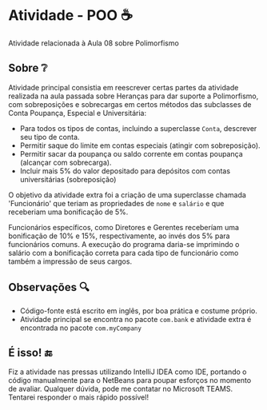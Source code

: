 # Atividade - POO :coffee:

Atividade relacionada à Aula 08 sobre Polimorfismo



## Sobre :grey_question:

Atividade principal consistia em reescrever certas partes da atividade realizada na aula passada sobre Heranças para dar suporte a Polimorfismo, com sobreposições e sobrecargas em certos métodos das subclasses de Conta Poupança, Especial e Universitária:

- Para todos os tipos de contas, incluindo a superclasse `Conta`, descrever seu tipo de conta.
- Permitir saque do limite em contas especiais (atingir com sobreposição).
- Permitir sacar da poupança ou saldo corrente em contas poupança (alcançar com sobrecarga).
- Incluir mais 5% do valor depositado para depósitos com contas universitárias (sobreposição)

O objetivo da atividade extra foi a criação de uma superclasse chamada 'Funcionário' que teriam as propriedades de `nome` e `salário` e que receberiam uma bonificação de 5%.

Funcionários específicos, como Diretores e Gerentes receberíam uma bonificação de 10% e 15%, respectivamente, ao invés dos 5% para funcionários comuns.
A execução do programa daria-se imprimindo o salário com a bonificação correta para cada tipo de funcionário como também a impressão de seus cargos.



## Observações :mag:

- Código-fonte está escrito em inglês, por boa prática e costume próprio.
- Atividade principal se encontra no pacote `com.bank` e atividade extra é encontrada no pacote `com.myCompany`





## É isso!​ :end:

Fiz a atividade nas pressas utilizando IntelliJ IDEA como IDE, portando o código manualmente para o NetBeans para poupar esforços no momento de avaliar. Qualquer dúvida, pode me contatar no Microsoft TEAMS. Tentarei responder o mais rápido possível!